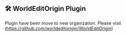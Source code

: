 ## 🛠 WorldEditOrigin Plugin
Plugin have been move to new organization. Please visit (https://github.com/worldeditorigin/WorldEditOrigin)
